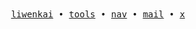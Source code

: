<div align="center">
  <samp>
    <a href="https://liwenkai.fun">liwenkai</a>
<!--     • 
    <a href="https://blog.liwenkai.fun">blog</a>
    •
    <a href="https://nav.liwenkai.fun">nav</a>
    •
    <a href="https://s.liwenkai.fun">s</a>
    •
    <a href="https://me.liwenkai.fun">me</a> -->
    •
    <a href="https://tools.liwenkai.fun">tools</a>
    •
    <a href="https://nav.liwenkai.fun">nav</a>
    •
    <a href="mailto:hi@2020583117@qq.com">mail</a>
    •
    <a href="https://x.com/liwenka1">x</a>
  </samp>
</div>
